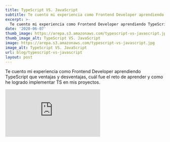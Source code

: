 ```yaml
---
title: TypeScript VS. JavaScript
subtitle: Te cuento mi experiencia como Frontend Developer aprendiendo TypeScript que ventajas y desventajas 
excerpt: >-
  Te cuento mi experiencia como Frontend Developer aprendiendo TypeScript que ventajas y desventajas 
date: '2020-06-07'
thumb_image: https://arepa.s3.amazonaws.com/typescript-vs-javascript.jpg
thumb_image_alt: TypeScript VS. JavaScript
image: https://arepa.s3.amazonaws.com/typescript-vs-javascript.jpg
image_alt: TypeScript VS. JavaScript
url: blog/typescript-vs-javascript
layout: post
---
```


Te cuento mi experiencia como Frontend Developer aprendiendo TypeScript que ventajas y desventajas, cuál fue el reto de aprender y como he logrado implementar TS en mis proyectos.

<iframe src="https://www.youtube.com/embed/xmswIw1idgA" title="YouTube video player" frameborder="0" allow="accelerometer; autoplay; clipboard-write; encrypted-media; gyroscope; picture-in-picture" allowfullscreen></iframe>
